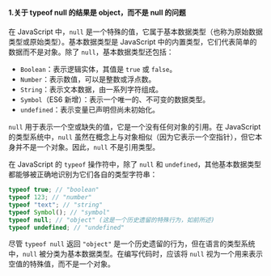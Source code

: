 #### 1.关于 typeof null 的结果是 object，而不是 null 的问题

在 JavaScript 中，`null` 是一个特殊的值，它属于基本数据类型（也称为原始数据类型或原始类型）。基本数据类型是 JavaScript 中的内置类型，它们代表简单的数据而不是对象。除了 `null`，基本数据类型还包括：

- `Boolean`：表示逻辑实体，其值是 `true` 或 `false`。
- `Number`：表示数值，可以是整数或浮点数。
- `String`：表示文本数据，由一系列字符组成。
- `Symbol`（ES6 新增）：表示一个唯一的、不可变的数据类型。
- `undefined`：表示变量已声明但尚未初始化。

`null` 用于表示一个空或缺失的值，它是一个没有任何对象的引用。在 JavaScript 的类型系统中，`null` 虽然在概念上与对象相似（因为它表示一个空指针），但它本身并不是一个对象。因此，`null` 不是引用类型。

在 JavaScript 的 `typeof` 操作符中，除了 `null` 和 `undefined`，其他基本数据类型都能够被正确地识别为它们各自的类型字符串：

```javascript
typeof true; // "boolean"
typeof 123; // "number"
typeof "text"; // "string"
typeof Symbol(); // "symbol"
typeof null; // "object" (这是一个历史遗留的特殊行为，如前所述)
typeof undefined; // "undefined"
```

尽管 `typeof null` 返回 `"object"` 是一个历史遗留的行为，但在语言的类型系统中，`null` 被分类为基本数据类型。在编写代码时，应该将 `null` 视为一个用来表示空值的特殊值，而不是一个对象。
